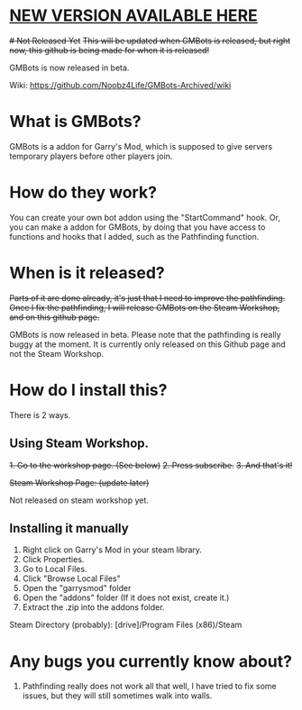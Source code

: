 # [NEW VERSION AVAILABLE HERE](https://github.com/Noobz4Life/GMBots)

~~# Not Released Yet~~
~~This will be updated when GMBots is released, but right now, this github is being made for when it is released!~~

GMBots is now released in beta.

Wiki: https://github.com/Noobz4Life/GMBots-Archived/wiki





# What is GMBots?

GMBots is a addon for Garry's Mod, which is supposed to give servers temporary players before other players join.

# How do they work?

You can create your own bot addon using the "StartCommand" hook.
Or, you can make a addon for GMBots, by doing that you have access to functions and hooks that I added, such as the Pathfinding function.

# When is it released?

~~Parts of it are done already, it's just that I need to improve the pathfinding.
Once I fix the pathfinding, I will release GMBots on the Steam Workshop, and on this github page.~~

GMBots is now released in beta. Please note that the pathfinding is really buggy at the moment.
It is currently only released on this Github page and not the Steam Workshop.

# How do I install this?

There is 2 ways.

## Using Steam Workshop.
~~1. Go to the workshop page. (See below)~~
~~2. Press subscribe.~~
~~3. And that's it!~~

~~Steam Workshop Page: (update later)~~

Not released on steam workshop yet.

## Installing it manually

1. Right click on Garry's Mod in your steam library.
2. Click Properties.
3. Go to Local Files.
4. Click "Browse Local Files"
5. Open the "garrysmod" folder
6. Open the "addons" folder (If it does not exist, create it.)
7. Extract the .zip into the addons folder.

Steam Directory (probably): [drive]/Program Files (x86)/Steam


# Any bugs you currently know about?

1. Pathfinding really does not work all that well, I have tried to fix some issues, but they will still sometimes walk into walls.
